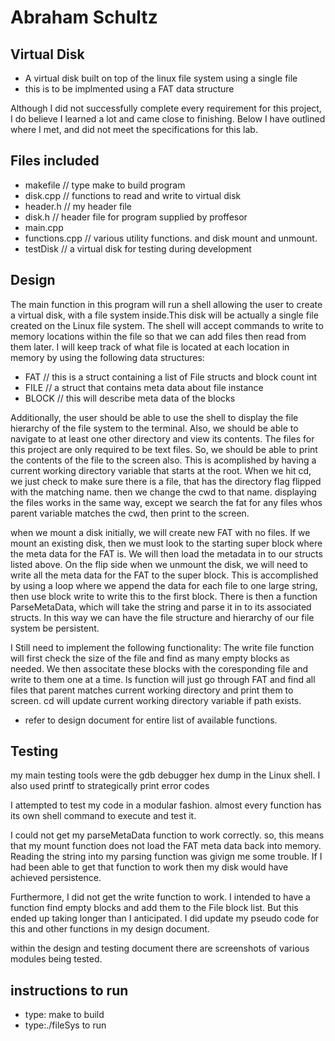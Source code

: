 # Abraham Schultz

## Virtual Disk
- A virtual disk built on top of the linux file system using a single file
- this is to be implmented using a FAT data structure

Although I did not successfully complete every requirement for this project, I do believe I learned a lot and came close to finishing.
Below I have outlined where I met, and did not meet the specifications for this lab.

## Files included
- makefile  // type make to build program
- disk.cpp // functions to read and write to virtual disk
- header.h  // my header file
- disk.h   // header file for program supplied by proffesor
- main.cpp
- functions.cpp // various utility functions. and disk mount and unmount.
- testDisk // a virtual disk for testing during development
## Design
The main function in this program will run a shell allowing the user to
create a virtual disk, with a file system inside.This disk will be actually a
single file created on the Linux file system. The shell will accept commands to write to memory locations
within the file so that we can add files then read from them later. I will keep track of what file is located 
at each location in memory by using the following data structures:

- FAT     // this is a struct containing a list of File structs and block count int
- FILE     // a struct that contains meta data about file instance
- BLOCK   // this will describe meta data of the blocks

Additionally, the user should be able to use the shell to display the file hierarchy of the file system to the terminal. Also, we should
be able to navigate to at least one other directory and view its contents. The files for this project are only required to be text files. So, we should be able to print the contents of the file to the screen also. This is acomplished by having a current working directory variable that starts at the root. When we hit cd, we just check to make sure there is a file, that has the directory flag flipped with the matching name. then we change the cwd to that name. displaying the files works in the same way, except we search the fat for any files whos parent variable matches the cwd, then print to the screen.

when we mount a disk initially, we will create new FAT with no files. If we mount an existing disk, then we
must look to the starting super block where the meta data for the FAT is. We will then load the metadata in to our structs listed above.
On the flip side when we unmount the disk, we will need to write all the meta data for the FAT to the super block. This 
is accomplished by using a loop where we append the data for each file to one large string, then use block write to write this 
to the first block. There is then a function ParseMetaData, which will take the string and parse it in to its associated structs. In this way we can have the file structure and hierarchy of our file system be persistent.

I Still need to implement the following functionality:
The write file function will first check the size of the file and find as many empty blocks as needed. We then associtate these blocks with the coresponding file and write to them one at a time.
ls function will just go through FAT and find all files that parent matches current working directory and print them to screen. 
cd will update current working directory variable if path exists.

- refer to design document for entire list of available functions. 

## Testing
my main testing tools were the gdb debugger hex dump in the Linux shell. 
I also used printf to strategically print error codes 

I attempted to test my code in a modular fashion. 
almost every function has its own shell command to execute and test it.

I could not get my parseMetaData function to work correctly. so, this means that my mount function does not load the FAT meta data
back into memory. Reading the string into my parsing function was givign me some trouble. If I had been able to get that function to work then my disk would have achieved persistence. 

Furthermore, I did not get the write function to work. I intended to have a function find empty blocks and add them to the File block list. But this ended up taking longer than I anticipated. I did update my pseudo code for this and other functions in my design document.

within the design and testing document there are screenshots of various modules being tested.

## instructions to run
- type: make to build
- type:./fileSys to run



